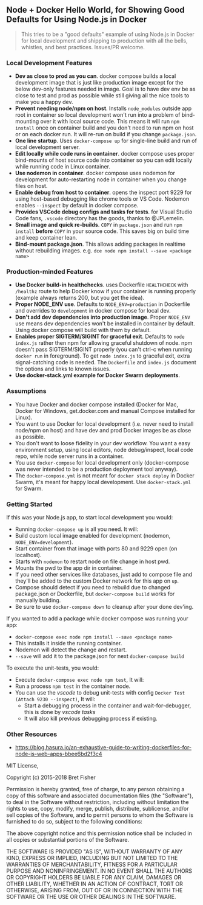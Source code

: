 ## Node + Docker Hello World, for Showing Good Defaults for Using Node.js in Docker

> This tries to be a "good defaults" example of using Node.js in Docker for local development and shipping to production with all the bells, whistles, and best practices. Issues/PR welcome.

### Local Development Features

 - **Dev as close to prod as you can**. docker compose builds a local development image that is just like production image except for the below dev-only features needed in image. Goal is to have dev env be as close to test and prod as possible while still giving all the nice tools to make you a happy dev.
 - **Prevent needing node/npm on host**. Installs `node_modules` outside app root in container so local development won't run into a problem of bind-mounting over it with local source code. This means it will run `npm install` once on container build and you don't need to run npm on host or on each docker run. It will re-run on build if you change `package.json`.
 - **One line startup**. Uses `docker-compose up` for single-line build and run of local development server.
 - **Edit locally while code runs in container**. docker compose uses proper bind-mounts of host source code into container so you can edit locally while running code in Linux container.
 - **Use nodemon in container**. docker compose uses nodemon for development for auto-restarting node in container when you change files on host.
 - **Enable debug from host to container**. opens the inspect port 9229 for using host-based debugging like chrome tools or VS Code. Nodemon enables `--inspect` by default in docker compose.
 - **Provides VSCode debug configs and tasks for tests**. for Visual Studio Code fans, `.vscode` directory has the goods, thanks to @JPLemelin.
 - **Small image and quick re-builds**. `COPY` in `package.json` and run `npm install` **before** `COPY` in your source code. This saves big on build time and keep container lean.
 - **Bind-mount package.json**. This allows adding packages in realtime without rebuilding images. e.g. `dce node npm install --save <package name>`


### Production-minded Features

 - **Use Docker build-in healthchecks**. uses Dockerfile `HEALTHCHECK` with `/healthz` route to help Docker know if your container is running properly (example always returns 200, but you get the idea).
 - **Proper NODE_ENV use**. Defaults to `NODE_ENV=production` in Dockerfile and overrides to `development` in docker compose for local dev.
 - **Don't add dev dependencies into production image**. Proper `NODE_ENV` use means dev dependencies won't be installed in container by default. Using docker compose will build with them by default.
 - **Enables proper SIGTERM/SIGINT for graceful exit**. Defaults to `node index.js` rather then npm for allowing graceful shutdown of node. npm doesn't pass SIGTERM/SIGINT properly (you can't ctrl-c when running `docker run` in foreground). To get `node index.js` to graceful exit, extra signal-catching code is needed. The `Dockerfile` and `index.js` document the options and links to known issues.
 - **Use docker-stack.yml example for Docker Swarm deployments**.


### Assumptions

 - You have Docker and docker compose installed (Docker for Mac, Docker for Windows, get.docker.com and manual Compose installed for Linux).
 - You want to use Docker for local development (i.e. never need to install node/npm on host) and have dev and prod Docker images be as close as possible.
 - You don't want to loose fidelity in your dev workflow. You want a easy environment setup, using local editors, node debug/inspect, local code repo, while node server runs in a container.
 - You use `docker-compose` for local development only (docker-compose was never intended to be a production deployment tool anyway).
 - The `docker-compose.yml` is not meant for `docker stack deploy` in Docker Swarm, it's meant for happy local development. Use `docker-stack.yml` for Swarm.

 
### Getting Started

If this was your Node.js app, to start local development you would:

 - Running `docker-compose up` is all you need. It will:
 - Build custom local image enabled for development (nodemon, `NODE_ENV=development`).
 - Start container from that image with ports 80 and 9229 open (on localhost).
 - Starts with `nodemon` to restart node on file change in host pwd.
 - Mounts the pwd to the app dir in container.
 - If you need other services like databases, just add to compose file and they'll be added to the custom Docker network for this app on `up`.
 - Compose should detect if you need to rebuild due to changed package.json or Dockerfile, but `docker-compose build` works for manually building.
 - Be sure to use `docker-compose down` to cleanup after your done dev'ing.

If you wanted to add a package while docker compose was running your app:
 - `docker-compose exec node npm install --save <package name>`
 - This installs it inside the running container.
 - Nodemon will detect the change and restart.
 - `--save` will add it to the package.json for next `docker-compose build`

To execute the unit-tests, you would:
 - Execute `docker-compose exec node npm test`, It will:
 - Run a process `npm test` in the container node.
 - You can use the *vscode* to debug unit-tests with config `Docker Test (Attach 9230 --inspect)`, It will:
   - Start a debugging process in the container and wait-for-debugger, this is done by *vscode tasks*
   - It will also kill previous debugging process if existing.

### Other Resources

 - https://blog.hasura.io/an-exhaustive-guide-to-writing-dockerfiles-for-node-js-web-apps-bbee6bd2f3c4

MIT License, 

Copyright (c) 2015-2018 Bret Fisher

Permission is hereby granted, free of charge, to any person obtaining a copy
of this software and associated documentation files (the "Software"), to deal
in the Software without restriction, including without limitation the rights
to use, copy, modify, merge, publish, distribute, sublicense, and/or sell
copies of the Software, and to permit persons to whom the Software is
furnished to do so, subject to the following conditions:

The above copyright notice and this permission notice shall be included in all
copies or substantial portions of the Software.

THE SOFTWARE IS PROVIDED "AS IS", WITHOUT WARRANTY OF ANY KIND, EXPRESS OR
IMPLIED, INCLUDING BUT NOT LIMITED TO THE WARRANTIES OF MERCHANTABILITY,
FITNESS FOR A PARTICULAR PURPOSE AND NONINFRINGEMENT. IN NO EVENT SHALL THE
AUTHORS OR COPYRIGHT HOLDERS BE LIABLE FOR ANY CLAIM, DAMAGES OR OTHER
LIABILITY, WHETHER IN AN ACTION OF CONTRACT, TORT OR OTHERWISE, ARISING FROM,
OUT OF OR IN CONNECTION WITH THE SOFTWARE OR THE USE OR OTHER DEALINGS IN THE
SOFTWARE.

